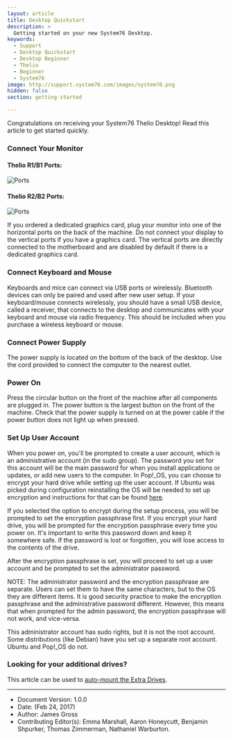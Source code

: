 ```yaml
---
layout: article
title: Desktop Quickstart
description: >
  Getting started on your new System76 Desktop.
keywords:
  - Support
  - Desktop Quickstart
  - Desktop Beginner
  - Thelio
  - Beginner
  - System76
image: http://support.system76.com/images/system76.png
hidden: false
section: getting-started

---
```

Congratulations on receiving your System76 Thelio Desktop! Read this article to get started quickly.

### Connect Your Monitor

#### Thelio R1/B1 Ports:

![Ports](/images/desktop-quickstart/thelio-r1_b1.png)

#### Thelio R2/B2 Ports:

![Ports](/images/desktop-quickstart/thelio-r2_ports-diagram_back.png)

If you ordered a dedicated graphics card, plug your monitor into one of the horizontal ports on the back of the machine. Do not connect your display to the vertical ports if you have a graphics card. The vertical ports are directly connected to the motherboard and are disabled by default if there is a dedicated graphics card.

### Connect Keyboard and Mouse

Keyboards and mice can connect via USB ports or wirelessly. Bluetooth devices can only be paired and used after new user setup. If your keyboard/mouse connects wirelessly, you should have a small USB device, called a receiver, that connects to the desktop and communicates with your keyboard and mouse via radio frequency. This should be included when you purchase a wireless keyboard or mouse. 

### Connect Power Supply

The power supply is located on the bottom of the back of the desktop. Use the cord provided to connect the computer to the nearest outlet.

### Power On

Press the circular button on the front of the machine after all components are plugged in. The power button is the largest button on the front of the machine. Check that the power supply is turned on at the power cable if the power button does not light up when pressed.

### Set Up User Account

When you power on, you'll be prompted to create a user account, which is an administrative account (in the sudo group). The password you set for this account will be the main password for when you install applications or updates, or add new users to the computer. In Pop!_OS, you can choose to encrypt your hard drive while setting up the user account. If Ubuntu was picked during configuration reinstalling the OS will be needed to set up encryption and instructions for that can be found [here](/articles/install-ubuntu).

If you selected the option to encrypt during the setup process, you will be prompted to set the encryption passphrase first. If you encrypt your hard drive, you will be prompted for the encryption passphrase every time you power on. It's important to write this password down and keep it somewhere safe. If the password is lost or forgotten, you will lose access to the contents of the drive.

After the encryption passphrase is set, you will proceed to set up a user account and be prompted to set the administrator password.

NOTE: The administrator password and the encryption passphrase are separate. Users can set them to have the same characters, but to the OS they are different items. It is good security practice to make the encryption passphrase and the administrative password different. However, this means that when prompted for the admin password, the encryption passphrase will not work, and vice-versa.

This administrator account has sudo rights, but it is not the root account. Some distributions (like Debian) have you set up a separate root account. Ubuntu and Pop!_OS do not.

### Looking for your additional drives?

This article can be used to [auto-mount the Extra Drives](/articles/extra-drive/).


---

- Document Version: 1.0.0
- Date: (Feb 24, 2017)
- Author: James Gross
- Contributing Editor(s): Emma Marshall, Aaron Honeycutt, Benjamin Shpurker, Thomas Zimmerman, Nathaniel Warburton.